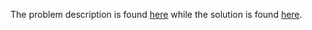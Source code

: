 The problem description is found [here](https://leetcode.com/problems/the-k-weakest-rows-in-a-matrix/?envType=daily-question&envId=2023-09-18) while the solution is found [here](https://github.com/aurimas13/Solutions-To-Problems/blob/main/LeetCode/Java%20Solutions/The%20K%20Weakest%20Rows%20in%20a%20Matrix/weakest.java).